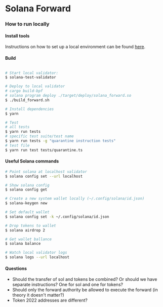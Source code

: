 # Solana Forward

### How to run locally

#### Install tools

Instructions on how to set up a local environment can be found [here](https://solana.com/developers/guides/getstarted/setup-local-development).

#### Build
```bash

# Start local validator:
$ solana-test-validator

# Deploy to local validator
# cargo build-bpf
# solana program deploy ./target/deploy/solana_forward.so
$ ./build_forward.sh

# Install dependencies
$ yarn

# Test
# all tests
$ yarn run tests
# specific test suite/test name
$ yarn run tests -g "quarantine instruction tests"
# test file
$ yarn run test tests/quarantine.ts


````

#### Useful Solana commands

```bash
# Point solana at localhost validator
$ solana config set --url localhost

# Show solana config
$ solana config get

# Create a new system wallet locally (~/.config/solana/id.json)
$ solana-keygen new

# Set default wallet
$ solana config set -k ~/.config/solana/id.json

# Drop tokens to wallet
$ solana airdrop 2

# Get wallet ballance
$ solana balance

# Watch local validator logs
$ solana logs --url localhost
```

#### Questions

 - Should the transfer of sol and tokens be combined? Or should we have separate instructions? One for sol and one for tokens?
 - Should only the forward authority be allowed to execute the forward (in theory it doesn't matter?)
 - Token 2022 addresses are different?
 